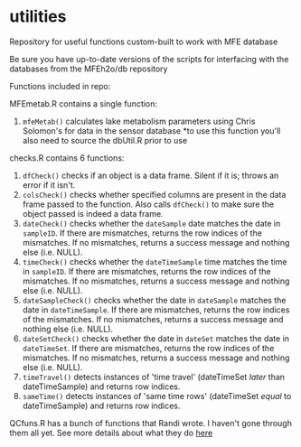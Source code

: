 # utilities
Repository for useful functions custom-built to work with MFE database

Be sure you have up-to-date versions of the scripts for interfacing with the databases from the MFEh2o/db repository

Functions included in repo:

MFEmetab.R contains a single function:
1. `mfeMetab()` calculates lake metabolism parameters using Chris Solomon's 
for data in the sensor database
*to use this function you'll also need to source the dbUtil.R prior to use

checks.R contains 6 functions:
1. `dfCheck()` checks if an object is a data frame. Silent if it is; throws an error if it isn't.
2. `colsCheck()` checks whether specified columns are present in the data frame passed to the function. Also calls `dfCheck()` to make sure the object passed is indeed a data frame.
3. `dateCheck()` checks whether the `dateSample` date matches the date in `sampleID`. If there are mismatches, returns the row indices of the mismatches. If no mismatches, returns a success message and nothing else (i.e. NULL).
4. `timeCheck()` checks whether the `dateTimeSample` time matches the time in `sampleID`. If there are mismatches, returns the row indices of the mismatches. If no mismatches, returns a success message and nothing else (i.e. NULL).
5. `dateSampleCheck()` checks whether the date in `dateSample` matches the date in `dateTimeSample`. If there are mismatches, returns the row indices of the mismatches. If no mismatches, returns a success message and nothing else (i.e. NULL).
6. `dateSetCheck()` checks whether the date in `dateSet` matches the date in `dateTimeSet`. If there are mismatches, returns the row indices of the mismatches. If no mismatches, returns a success message and nothing else (i.e. NULL).
7. `timeTravel()` detects instances of 'time travel' (dateTimeSet *later* than dateTimeSample) and returns row indices.
8. `sameTime()` detects instances of 'same time rows' (dateTimeSet *equal* to dateTimeSample) and returns row indices.

QCfuns.R has a bunch of functions that Randi wrote. I haven't gone through them all yet. See more details about what they do [here](https://github.com/MFEh2o/db/issues/99)

